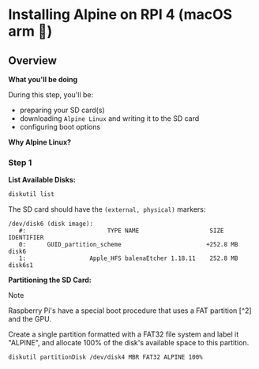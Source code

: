 # Installing Alpine on RPI 4 (macOS arm 🦾)

## Overview

**What you'll be doing**

During this step, you'll be:
- preparing your SD card(s)
- downloading `Alpine Linux` and writing it to the SD card
- configuring boot options

**Why Alpine Linux?**

### Step 1
**List Available Disks:**
```bash
diskutil list
```
The SD card should have the `(external, physical)` markers:
```
/dev/disk6 (disk image):
   #:                       TYPE NAME                    SIZE       IDENTIFIER
   0:      GUID_partition_scheme                        +252.8 MB   disk6
   1:                  Apple_HFS ⁨balenaEtcher 1.18.11⁩    252.8 MB   disk6s1
```

**Partitioning the SD Card:**
> [!NOTE]
> Raspberry Pi's have a special boot procedure that uses a FAT partition [^2] and the GPU.

Create a single partition formatted with a FAT32 file system and label it "ALPINE", and allocate 100% of the disk's available space to this partition.
```bash
diskutil partitionDisk /dev/disk4 MBR FAT32 ALPINE 100%
```
